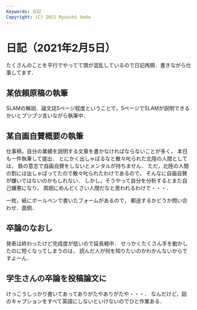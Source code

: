 ```yaml
---
Keywords: 日記
Copyright: (C) 2021 Ryuichi Ueda
---
```


# 日記（2021年2月5日）

たくさんのことを平行でやってて頭が混乱しているので日記再開．書きながら仕事してます．

## 某依頼原稿の執筆

SLAMの解説．論文誌5ページ程度ということで，5ページでSLAMが説明できるかいとブツブツ言いながら執筆中．


## 某自画自賛概要の執筆

仕事柄，自分の業績を説明する文章を書かなければならないことが多く，
本日も一件執筆して提出．
とにかく出しゃばるなと散々叱られた北陸の人間としては，
鉄の意志で自画自賛をしないとメンタルが持ちません．
ただ，北陸の人間の割には出しゃばってたので散々叱られたわけであるので，
そんなに自画自賛が嫌いではないのかもしれない．
しかし，そうやって自分を分析するとまた自己嫌悪になり，
周囲にめんどくさい人間だなと思われるわけで・・・．

一枚，紙にボールペンで書いたフォームがあるので，
郵送するかどうか問い合わせ．面倒．

## 卒論のなおし

発表は終わったけど完成度が低いので延長戦中．
せっかくたくさん手を動かしたのに短くなってしまうのは，
読んだ人が何を知りたいのかわかんないからですよーん．


## 学生さんの卒論を投稿論文に

けっこうしっかり書いてあってありがたやありがたや・・・．
なんだけど，図のキャプションをすべて英語にしないといけないのでひと作業ある．
